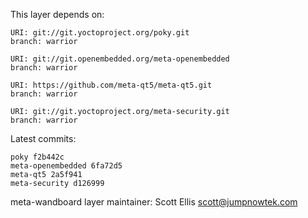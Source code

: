 This layer depends on:

    URI: git://git.yoctoproject.org/poky.git
    branch: warrior

    URI: git://git.openembedded.org/meta-openembedded
    branch: warrior

    URI: https://github.com/meta-qt5/meta-qt5.git
    branch: warrior

    URI: git://git.yoctoproject.org/meta-security.git
    branch: warrior

Latest commits:

    poky f2b442c
    meta-openembedded 6fa72d5
    meta-qt5 2a5f941
    meta-security d126999

meta-wandboard layer maintainer: Scott Ellis <scott@jumpnowtek.com>
